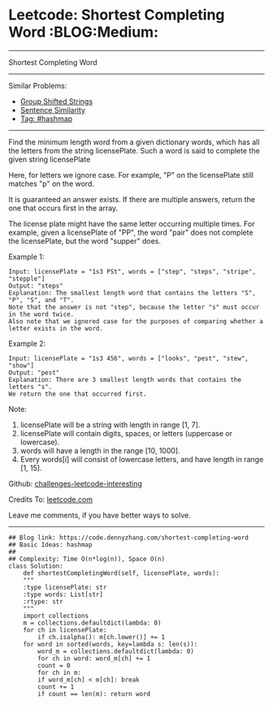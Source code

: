 
# Leetcode: Shortest Completing Word     :BLOG:Medium:

---

Shortest Completing Word  

---

Similar Problems:  

-   [Group Shifted Strings](https://code.dennyzhang.com/group-shifted-strings)
-   [Sentence Similarity](https://code.dennyzhang.com/sentence-similarity)
-   [Tag: #hashmap](https://code.dennyzhang.com/tag/hashmap)

---

Find the minimum length word from a given dictionary words, which has all the letters from the string licensePlate. Such a word is said to complete the given string licensePlate  

Here, for letters we ignore case. For example, "P" on the licensePlate still matches "p" on the word.  

It is guaranteed an answer exists. If there are multiple answers, return the one that occurs first in the array.  

The license plate might have the same letter occurring multiple times. For example, given a licensePlate of "PP", the word "pair" does not complete the licensePlate, but the word "supper" does.  

Example 1:  

    Input: licensePlate = "1s3 PSt", words = ["step", "steps", "stripe", "stepple"]
    Output: "steps"
    Explanation: The smallest length word that contains the letters "S", "P", "S", and "T".
    Note that the answer is not "step", because the letter "s" must occur in the word twice.
    Also note that we ignored case for the purposes of comparing whether a letter exists in the word.

Example 2:  

    Input: licensePlate = "1s3 456", words = ["looks", "pest", "stew", "show"]
    Output: "pest"
    Explanation: There are 3 smallest length words that contains the letters "s".
    We return the one that occurred first.

Note:  

1.  licensePlate will be a string with length in range [1, 7].
2.  licensePlate will contain digits, spaces, or letters (uppercase or lowercase).
3.  words will have a length in the range [10, 1000].
4.  Every words[i] will consist of lowercase letters, and have length in range [1, 15].

Github: [challenges-leetcode-interesting](https://github.com/DennyZhang/challenges-leetcode-interesting/tree/master/problems/shortest-completing-word)  

Credits To: [leetcode.com](https://leetcode.com/problems/shortest-completing-word/description/)  

Leave me comments, if you have better ways to solve.  

---

    ## Blog link: https://code.dennyzhang.com/shortest-completing-word
    ## Basic Ideas: hashmap
    ##
    ## Complexity: Time O(n*log(n)), Space O(n)
    class Solution:
        def shortestCompletingWord(self, licensePlate, words):
    	"""
    	:type licensePlate: str
    	:type words: List[str]
    	:rtype: str
    	"""
    	import collections
    	m = collections.defaultdict(lambda: 0)
    	for ch in licensePlate:
    	    if ch.isalpha(): m[ch.lower()] += 1
    	for word in sorted(words, key=lambda s: len(s)):
    	    word_m = collections.defaultdict(lambda: 0)
    	    for ch in word: word_m[ch] += 1
    	    count = 0
    	    for ch in m:
    		if word_m[ch] < m[ch]: break
    		count += 1
    	    if count == len(m): return word

